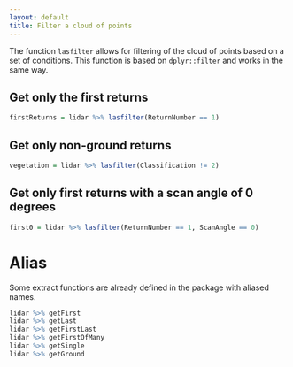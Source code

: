 ```yaml
---
layout: default
title: Filter a cloud of points
---
```


The function `lasfilter` allows for filtering of the cloud of points based on a set of conditions. This function is based on `dplyr::filter` and works in the same way.

## Get only the first returns

```r
firstReturns = lidar %>% lasfilter(ReturnNumber == 1)
```
    
## Get only non-ground returns

```r
vegetation = lidar %>% lasfilter(Classification != 2)
```
    
## Get only first returns with a scan angle of 0 degrees

```r
first0 = lidar %>% lasfilter(ReturnNumber == 1, ScanAngle == 0)
```
    
# Alias

Some extract functions are already defined in the package with aliased names.

```r
lidar %>% getFirst
lidar %>% getLast
lidar %>% getFirstLast
lidar %>% getFirstOfMany
lidar %>% getSingle
lidar %>% getGround
```
